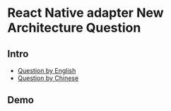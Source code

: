 # React Native adapter New Architecture Question

## Intro

- [Question by English](./Question-en.md)
- [Question by Chinese](./Question-zh.md)

## Demo
